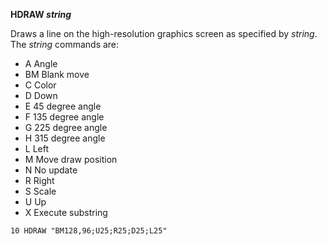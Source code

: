 **HDRAW *string***

Draws a line on the high-resolution graphics screen as specified by *string*.  The *string* commands are:

- A   Angle
- BM  Blank move
- C   Color
- D   Down
- E   45 degree angle
- F   135 degree angle
- G   225 degree angle
- H   315 degree angle
- L   Left
- M   Move draw position
- N   No update
- R   Right
- S   Scale
- U   Up
- X   Execute substring  

```ecb2
10 HDRAW "BM128,96;U25;R25;D25;L25"
```
